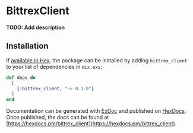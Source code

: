 # BittrexClient

**TODO: Add description**

## Installation

If [available in Hex](https://hex.pm/docs/publish), the package can be installed
by adding `bittrex_client` to your list of dependencies in `mix.exs`:

```elixir
def deps do
  [
    {:bittrex_client, "~> 0.1.0"}
  ]
end
```

Documentation can be generated with [ExDoc](https://github.com/elixir-lang/ex_doc)
and published on [HexDocs](https://hexdocs.pm). Once published, the docs can
be found at [https://hexdocs.pm/bittrex_client](https://hexdocs.pm/bittrex_client).


